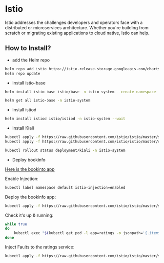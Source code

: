 # Istio

Istio addresses the challenges developers and operators face with a distributed or microservices architecture. Whether you're building from scratch or migrating existing applications to cloud native, Istio can help.

## How to Install?

- add the Helm repo

``` bash
helm repo add istio https://istio-release.storage.googleapis.com/charts;
helm repo update
```

- Install istio-base

``` bash
helm install istio-base istio/base -n istio-system --create-namespace
```

``` bash
helm get all istio-base -n istio-system
```

- Install istiod

``` bash
helm install istiod istio/istiod -n istio-system --wait
```

- Install Kiali

``` bash
kubectl apply -f https://raw.githubusercontent.com/istio/istio/master/samples/addons/kiali.yaml;
kubectl apply -f https://raw.githubusercontent.com/istio/istio/master/samples/addons/prometheus.yaml

```

``` bash
kubectl rollout status deployment/kiali -n istio-system
```

- Deploy bookinfo

[Here is the bookinto app](https://istio.io/latest/docs/examples/bookinfo/)

Enable Injection:

``` bash
kubectl label namespace default istio-injection=enabled
```

Deploy the bookinfo app:

``` bash
kubectl apply -f https://raw.githubusercontent.com/istio/istio/master/samples/bookinfo/platform/kube/bookinfo.yaml
```

Check it's up & running:

``` bash
while true
do
    kubectl exec "$(kubectl get pod -l app=ratings -o jsonpath='{.items[0].metadata.name}')" -c ratings -- curl -sS productpage:9080/productpage | grep -o "<title>.*</title>"
done
```

Inject Faults to the ratings service:

``` bash
kubectl apply -f https://raw.githubusercontent.com/istio/istio/master/samples/bookinfo/networking/virtual-service-ratings-test-abort.yaml
```
